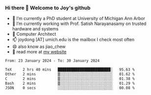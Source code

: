 ### Hi there 👋 Welcome to Joy's github

- 🔭 I’m currently a PhD student at University of Michigan Ann Arbor
- 🌱 I’m currently working with Prof. Satish Narayanasamy on trusted hardware and systems
- 👯 Computer Architect
- 📫 joydong [AT] umich.edu is the mailbox I check most often
- 😄 also know as jiao_chew
- 💬 read more at [my website](https://joydddd.github.io/)
<!--START_SECTION:waka-->

```txt
From: 23 January 2024 - To: 30 January 2024

TeX     2 hrs 40 mins   ████████████████████████░   95.63 %
Other   2 mins          ▒░░░░░░░░░░░░░░░░░░░░░░░░   01.62 %
C       2 mins          ▒░░░░░░░░░░░░░░░░░░░░░░░░   01.38 %
Bash    2 mins          ▒░░░░░░░░░░░░░░░░░░░░░░░░   01.29 %
JSON    0 secs          ░░░░░░░░░░░░░░░░░░░░░░░░░   00.08 %
```

<!--END_SECTION:waka-->
